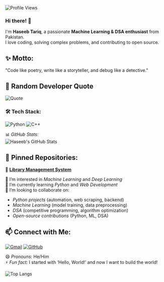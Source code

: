![Profile Views](https://komarev.com/ghpvc/?username=Haseeb786123-coder&color=blue)

### Hi there! 👋  
I'm **Haseeb Tariq**, a passionate **Machine Learning & DSA enthusiast** from Pakistan.  
I love coding, solving complex problems, and contributing to open source.
## ✨ Motto:
"Code like poetry, write like a storyteller, and debug like a detective."

## 📜 Random Developer Quote
![Quote](https://quotes-github-readme.vercel.app/api?type=horizontal&theme=radical)

### 🛠 Tech Stack:
![Python](https://img.shields.io/badge/Python-3776AB?style=for-the-badge&logo=python&logoColor=white)
![C++](https://img.shields.io/badge/C++-00599C?style=for-the-badge&logo=cplusplus&logoColor=white)

📊 *GitHub Stats:*  
![Haseeb's GitHub Stats](https://github-readme-stats.vercel.app/api?username=Haseeb786123-coder&show_icons=true&theme=radical)

## 📂 Pinned Repositories:
🚀 **[Library Management System](https://github.com/Haseeb786123-coder/Library-Management-System)**

👀 I’m interested in *Machine Learning* and *Deep Learning*  
🌱 I’m currently learning *Python* and *Web Development*  
💞 I’m looking to collaborate on:  
   - *Python projects* (automation, web scraping, backend)  
   - *Machine Learning* (model training, data preprocessing)  
   - *DSA* (competitive programming, algorithm optimization)  
   - *Open-source contributions* (Python, ML, DSA)  

## 📫 Connect with Me:
[![Gmail](https://img.shields.io/badge/Gmail-D14836?style=for-the-badge&logo=gmail&logoColor=white)](mailto:haseebtariq.babbar@gmail.com)
[![GitHub](https://img.shields.io/badge/GitHub-181717?style=for-the-badge&logo=github&logoColor=white)](https://github.com/Haseeb786123-coder)  

😄 *Pronouns:* He/Him  
⚡ *Fun fact:* I started with ‘Hello, World!’ and now I want to build the world! 

![Top Langs](https://github-readme-stats.vercel.app/api/top-langs/?username=Haseeb786123-coder&layout=compact&theme=radical)

<!---
Haseeb786123-coder/Haseeb786123-coder is a ✨ special ✨ repository because its `README.md` (this file) appears on your GitHub profile.
You can click the Preview link to take a look at your changes.
--->
